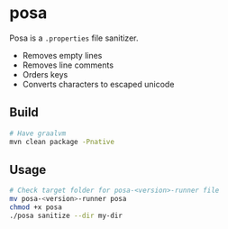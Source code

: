 # posa

Posa is a `.properties` file sanitizer.
- Removes empty lines
- Removes line comments
- Orders keys
- Converts characters to escaped unicode

## Build
```bash
# Have graalvm
mvn clean package -Pnative
```
## Usage
```bash
# Check target folder for posa-<version>-runner file
mv posa-<version>-runner posa
chmod +x posa
./posa sanitize --dir my-dir
```
